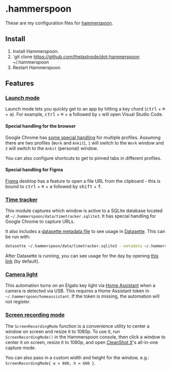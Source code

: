 # .hammerspoon

These are my configuration files for [hammerspoon](https://www.hammerspoon.org/).

## Install

1. Install Hammerspoon.
2. `git clone https://github.com/thelastnode/dot-hammerspoon ~/.hammerspoon
3. Restart Hammerspoon.

## Features

### [Launch mode](./launch.lua)
Launch mode lets you quickly get to an app by hitting a key chord (<kbd>ctrl</kbd> + <kbd>⌘</kbd> + <kbd>a</kbd>). For example, <kbd>ctrl</kbd> + <kbd>⌘</kbd> + <kbd>a</kbd> followed by `v` will open Visual Studio Code.

#### Special handling for the browser

Google Chrome has [some special handling](./chrome.lua) for multiple profiles. Assuming there are two profiles (`Work` and `Ankit`), `1` will switch to the `Work` window and `2` will switch to the `Ankit` (personal) window.

You can also configure shortcuts to get to pinned tabs in different profiles.

#### Special handling for Figma
[Figma](./figma.lua) desktop has a feature to open a file URL from the clipboard - this is bound to <kbd>ctrl</kbd> + <kbd>⌘</kbd> + <kbd>a</kbd> followed by <kbd>shift</kbd> + <kbd>f</kbd>.

### [Time tracker](./timetracker/timetracker.lua)
This module captures which window is active to a SQLite database located at `~/.hammerspoon/data/timetracker.sqlite3`. It has special handling for Google Chrome to capture URLs.

It also includes a [datasette metadata file](./timetracker/datasette-metadata.yml) to see usage in [Datasette](https://datasette.io/). This can be run with:

```sh
datasette ~/.hammerspoon/data/timetracker.sqlite3 --metadata ~/.hammerspoon/timetracker/datasette-metadata.yml
```

After Datasette is running, you can see usage for the day by opening [this link](http://localhost:8001/timetracker/time_usage?_hide_sql=1) (by default).

### [Camera light](./cameralight.lua)
This automation turns on an Elgato key light via [Home Assistant](https://www.home-assistant.io/) when a camera is detected via USB. This requires a Home Assistant token in `~/.hammerspoon/homeassistant`. If the token is missing, the automation will not register.

### [Screen recording mode](./screenrecording.lua)
The `ScreenRecordingMode` function is a convenience utility to center a window on screen and resize it to 1080p. To use it, run `ScreenRecordingMode()` in the Hammerspoon console, then click a window to center it on screen, resize it to 1080p, and open [CleanShot X](https://cleanshot.com/)'s all-in-one capture mode.

You can also pass in a custom width and height for the window, e.g.: `ScreenRecordingMode{ w = 800, h = 600 }`.

